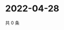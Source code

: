 # 2022-04-28

共 0 条

<!-- BEGIN WEIBO -->
<!-- 最后更新时间 Thu Apr 28 2022 06:13:24 GMT+0800 (China Standard Time) -->

<!-- END WEIBO -->
